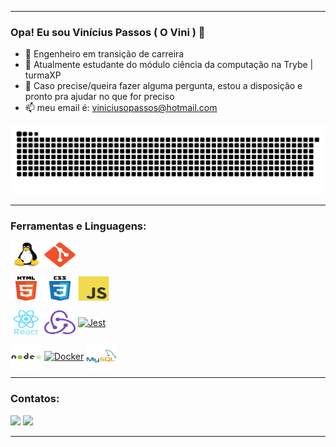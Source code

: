 ___

### Opa! Eu sou Vinícius Passos ( O Vini ) 👋

- 🔭 Engenheiro em transição de carreira
- 🌱 Atualmente estudante do módulo ciência da computação na Trybe | turmaXP 
- 💬 Caso precise/queira fazer alguma pergunta, estou a disposição e pronto pra ajudar no que for preciso
- 📫 meu email é: viniciusopassos@hotmail.com
<!--
**viniciusOP/viniciusOP** is a ✨ _special_ ✨ repository because its `README.md` (this file) appears on your GitHub profile.

Here are some ideas to get you started:

- 👯 I’m looking to collaborate on ...
- 🤔 I’m looking for help with ...
- 💬 Ask me about ...
- 📫 How to reach me: ...
- 😄 Pronouns: ...
- ⚡ Fun fact: ...
-->
![Snake animation](https://github.com/viniciusOP/viniciusOP/blob/output/github-contribution-grid-snake.svg)

___

### Ferramentas e Linguagens:
<a target="_blank" rel="noopener noreferrer" href="https://raw.githubusercontent.com/devicons/devicon/master/icons/linux/linux-original.svg"><img align="center" alt="Linux" width="50" height="40" src="https://raw.githubusercontent.com/devicons/devicon/master/icons/linux/linux-original.svg" style="max-width: 100%;"></a>
<a target="_blank" rel="noopener noreferrer" href="https://raw.githubusercontent.com/devicons/devicon/master/icons/git/git-original.svg"><img align="center" alt="Git" width="50" height="40" src="https://raw.githubusercontent.com/devicons/devicon/master/icons/git/git-original.svg" style="max-width: 100%;"></a>

<a target="_blank" rel="noopener noreferrer" href="https://raw.githubusercontent.com/devicons/devicon/master/icons/html5/html5-original-wordmark.svg"><img align="center" alt="HTML5" width="50" height="40" src="https://raw.githubusercontent.com/devicons/devicon/master/icons/html5/html5-original-wordmark.svg" style="max-width: 100%;"></a>
<a target="_blank" rel="noopener noreferrer" href="https://raw.githubusercontent.com/devicons/devicon/master/icons/css3/css3-original-wordmark.svg"><img align="center" alt="CSS3" width="50" height="40" src="https://raw.githubusercontent.com/devicons/devicon/master/icons/css3/css3-original-wordmark.svg" style="max-width: 100%;"></a>
<a target="_blank" rel="noopener noreferrer" href="https://raw.githubusercontent.com/devicons/devicon/master/icons/javascript/javascript-original.svg"><img align="center" alt="JavaScript" width="50" height="40" src="https://raw.githubusercontent.com/devicons/devicon/master/icons/javascript/javascript-original.svg" style="max-width: 100%;"></a>

<a target="_blank" rel="noopener noreferrer" href="https://raw.githubusercontent.com/devicons/devicon/master/icons/react/react-original-wordmark.svg"><img align="center" alt="React" width="50" height="40" src="https://raw.githubusercontent.com/devicons/devicon/master/icons/react/react-original-wordmark.svg" style="max-width: 100%;"></a>
<a target="_blank" rel="noopener noreferrer" href="https://raw.githubusercontent.com/devicons/devicon/master/icons/redux/redux-original.svg"><img align="center" alt="Redux" width="50" height="40" src="https://raw.githubusercontent.com/devicons/devicon/master/icons/redux/redux-original.svg" style="max-width: 100%;"></a>
<a target="_blank" rel="noopener noreferrer" href="https://camo.githubusercontent.com/fd37a0ed465d6e14411705324a0d21739377f54ab6d0ae146c68fca8777e16c7/68747470733a2f2f63646e2e6a7364656c6976722e6e65742f67682f64657669636f6e732f64657669636f6e2f69636f6e732f6a6573742f6a6573742d706c61696e2e737667"><img align="center" alt="Jest" width="50" height="40" src="https://camo.githubusercontent.com/fd37a0ed465d6e14411705324a0d21739377f54ab6d0ae146c68fca8777e16c7/68747470733a2f2f63646e2e6a7364656c6976722e6e65742f67682f64657669636f6e732f64657669636f6e2f69636f6e732f6a6573742f6a6573742d706c61696e2e737667" data-canonical-src="https://cdn.jsdelivr.net/gh/devicons/devicon/icons/jest/jest-plain.svg" style="max-width: 100%;"></a>

<a target="_blank" rel="noopener noreferrer" href="https://raw.githubusercontent.com/devicons/devicon/master/icons/nodejs/nodejs-original-wordmark.svg"><img align="center" alt="Nodejs" width="50" height="40" src="https://raw.githubusercontent.com/devicons/devicon/master/icons/nodejs/nodejs-original-wordmark.svg" style="max-width: 100%;"></a>
<a target="_blank" rel="noopener noreferrer" href="https://camo.githubusercontent.com/240d9f9177236e5fd117a33e31e5b77b5fece5f03410fe10f5c7835937fb3506/68747470733a2f2f63646e2e6a7364656c6976722e6e65742f67682f64657669636f6e732f64657669636f6e2f69636f6e732f646f636b65722f646f636b65722d706c61696e2d776f72646d61726b2e737667"><img align="center" alt="Docker" height="40" width="50" src="https://camo.githubusercontent.com/240d9f9177236e5fd117a33e31e5b77b5fece5f03410fe10f5c7835937fb3506/68747470733a2f2f63646e2e6a7364656c6976722e6e65742f67682f64657669636f6e732f64657669636f6e2f69636f6e732f646f636b65722f646f636b65722d706c61696e2d776f72646d61726b2e737667" data-canonical-src="https://cdn.jsdelivr.net/gh/devicons/devicon/icons/docker/docker-plain-wordmark.svg" style="max-width: 100%;"></a>
<a target="_blank" rel="noopener noreferrer" href="https://raw.githubusercontent.com/devicons/devicon/master/icons/mysql/mysql-original-wordmark.svg"><img align="center" alt="MySQL" width="50" height="40" src="https://raw.githubusercontent.com/devicons/devicon/master/icons/mysql/mysql-original-wordmark.svg" style="max-width: 100%;"></a>


___

### Contatos:
<div>
<a href = "mailto:viniciusopassos@hotmail.com"><img src="https://img.shields.io/badge/Microsoft_Outlook-0078D4?style=for-the-badge&logo=microsoft-outlook&logoColor=white"" target="_blank"></a>
<a href="https://www.linkedin.com/in/viniciusopassos" target="_blank"><img src="https://img.shields.io/badge/-LinkedIn-%230077B5?style=for-the-badge&logo=linkedin&logoColor=white" target="_blank"></a>
<!--a href="https://api.whatsapp.com/send?phone=31988847303" target="_blank"><img src="https://img.shields.io/badge/WhatsApp-25D366?style=for-the-badge&logo=whatsapp&logoColor=white"</a>
</div-->
  
___
